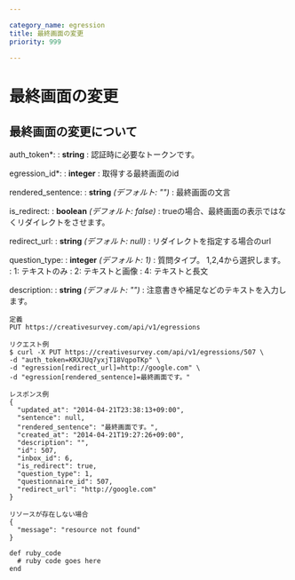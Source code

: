 ```yaml
---

category_name: egression
title: 最終画面の変更
priority: 999

---
```


# 最終画面の変更

## 最終画面の変更について

auth_token*:
: __string__
: 認証時に必要なトークンです。

egression_id*:
: __integer__
: 取得する最終画面のid

rendered_sentence:
: __string__ _(デフォルト: "")_
: 最終画面の文言

is_redirect:
: __boolean__ _(デフォルト: false)_
: trueの場合、最終画面の表示ではなくリダイレクトをさせます。

redirect_url:
: __string__ _(デフォルト: null)_
: リダイレクトを指定する場合のurl

question_type:
: __integer__ _(デフォルト: 1)_
: 質問タイプ。 1,2,4から選択します。
: 1: テキストのみ
: 2: テキストと画像
: 4: テキストと長文

description:
: __string__ _(デフォルト: "")_
: 注意書きや補足などのテキストを入力します。

~~~
定義
PUT https://creativesurvey.com/api/v1/egressions

リクエスト例
$ curl -X PUT https://creativesurvey.com/api/v1/egressions/507 \
-d "auth_token=KRXJUq7yxjT18VqpoTKp" \
-d "egression[redirect_url]=http://google.com" \
-d "egression[rendered_sentence]=最終画面です。"

レスポンス例
{
  "updated_at": "2014-04-21T23:38:13+09:00",
  "sentence": null,
  "rendered_sentence": "最終画面です。",
  "created_at": "2014-04-21T19:27:26+09:00",
  "description": "",
  "id": 507,
  "inbox_id": 6,
  "is_redirect": true,
  "question_type": 1,
  "questionnaire_id": 507,
  "redirect_url": "http://google.com"
}

リソースが存在しない場合
{
  "message": "resource not found"
}
~~~

~~~
def ruby_code
  # ruby code goes here
end
~~~
